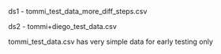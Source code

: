ds1 - tommi_test_data_more_diff_steps.csv

ds2 - tommi+diego_test_data.csv

tommi_test_data.csv has very simple data for early testing only